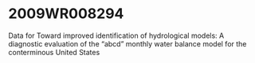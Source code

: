 # 2009WR008294
Data for Toward improved identification of hydrological models: A diagnostic evaluation of the “abcd” monthly water balance model for the conterminous United States
